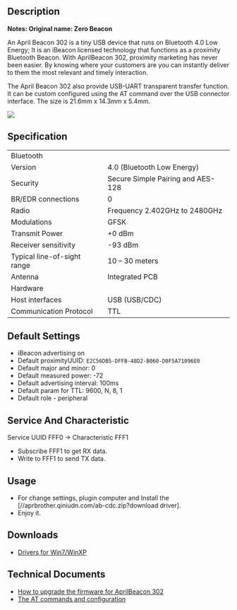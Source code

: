  

## Description

**Notes: Original name: Zero Beacon**

An April Beacon 302 is a tiny USB device that runs on Bluetooth 4.0 Low
Energy; It is an iBeacon licensed technology that functions as a
proximity Bluetooth Beacon. With AprilBeacon 302, proximity marketing
has never been easier. By knowing where your customers are you can
instantly deliver to them the most relevant and timely interaction.

The April Beacon 302 also provide USB-UART transparent transfer
function. It can be custom configured using the AT command over the USB
connector interface. The size is 21.6mm x 14.3mm x 5.4mm.

<img src="http://abcdn1.qiniudn.com/302.jpg">

## Specification

|                             |                                   |
| --------------------------- | --------------------------------- |
| Bluetooth                   |                                   |
| Version                     | 4.0 (Bluetooth Low Energy)        |
| Security                    | Secure Simple Pairing and AES-128 |
| BR/EDR connections          | 0                                 |
| Radio                       | Frequency 2.402GHz to 2480GHz     |
| Modulations                 | GFSK                              |
| Transmit Power              | \+0 dBm                           |
| Receiver sensitivity        | \-93 dBm                          |
| Typical line-of-sight range | 10 – 30 meters                    |
| Antenna                     | Integrated PCB                    |
| Hardware                    |                                   |
| Host interfaces             | USB (USB/CDC)                     |
| Communication Protocol      | TTL                               |

## Default Settings

  - iBeacon advertising on
  - Default proximityUUID: `E2C56DB5-DFFB-48D2-B060-D0F5A71096E0`
  - Default major and minor: 0
  - Default measured power: -72
  - Default advertising interval: 100ms
  - Default param for TTL: 9600, N, 8, 1
  - Default role - peripheral

## Service And Characteristic

Service UUID FFF0 -\> Characteristic FFF1

  - Subscribe FFF1 to get RX data.
  - Write to FFF1 to send TX data.

## Usage

  - For change settings, plugin computer and Install the
    \[//aprbrother.qiniudn.com/ab-cdc.zip?download driver\].
  - Enjoy it.

## Downloads

  - [Drivers for
    Win7/WinXP](http://abcdn1.qiniudn.com/ab301.zip?download)

## Technical Documents

  - [How to upgrade the firmware for AprilBeacon
    302](/How_to_upgrade_the_firmware_for_AprilBeacon_302 "wikilink")
  - [The AT commands and configuration](/Firmware/ZeroBeacon "wikilink")

